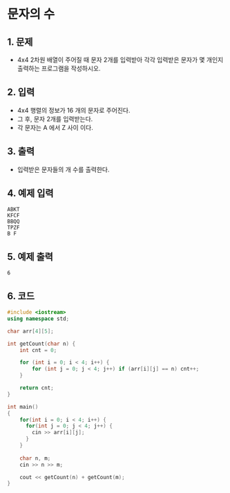 # 문자의 수

## 1. 문제
- 4x4 2차원 배열이 주어질 때 문자 2개를 입력받아 각각 입력받은 문자가 몇 개인지 출력하는 프로그램을 작성하시오.

## 2. 입력
- 4x4 행렬의 정보가 16 개의 문자로 주어진다.
- 그 후, 문자 2개를 입력받는다.
- 각 문자는 A 에서 Z 사이 이다.

## 3. 출력
- 입력받은 문자들의 개 수를 출력한다.

## 4. 예제 입력
```
ABKT
KFCF
BBQQ
TPZF
B F
```

## 5. 예제 출력
```
6
```

## 6. 코드
```c++
#include <iostream>
using namespace std;

char arr[4][5];

int getCount(char n) {
    int cnt = 0;

    for (int i = 0; i < 4; i++) {
        for (int j = 0; j < 4; j++) if (arr[i][j] == n) cnt++;
    }

    return cnt;
}

int main()
{
  	for(int i = 0; i < 4; i++) {
      for(int j = 0; j < 4; j++) {
        cin >> arr[i][j];
      }
    }
  
    char n, m;
    cin >> n >> m;

    cout << getCount(n) + getCount(m);
}
```
